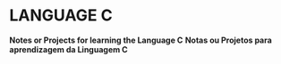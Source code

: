 # LANGUAGE C
**Notes or Projects for learning the Language C**
**Notas ou Projetos para aprendizagem da Linguagem C**


